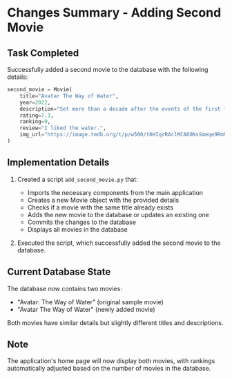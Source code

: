 # Changes Summary - Adding Second Movie

## Task Completed
Successfully added a second movie to the database with the following details:

```python
second_movie = Movie(
    title="Avatar The Way of Water",
    year=2022,
    description="Set more than a decade after the events of the first film, learn the story of the Sully family (Jake, Neytiri, and their kids), the trouble that follows them, the lengths they go to keep each other safe, the battles they fight to stay alive, and the tragedies they endure.",
    rating=7.3,
    ranking=9,
    review="I liked the water.",
    img_url="https://image.tmdb.org/t/p/w500/t6HIqrRAclMCA60NsSmeqe9RmNV.jpg"
)
```

## Implementation Details
1. Created a script `add_second_movie.py` that:
   - Imports the necessary components from the main application
   - Creates a new Movie object with the provided details
   - Checks if a movie with the same title already exists
   - Adds the new movie to the database or updates an existing one
   - Commits the changes to the database
   - Displays all movies in the database

2. Executed the script, which successfully added the second movie to the database.

## Current Database State
The database now contains two movies:
- "Avatar: The Way of Water" (original sample movie)
- "Avatar The Way of Water" (newly added movie)

Both movies have similar details but slightly different titles and descriptions.

## Note
The application's home page will now display both movies, with rankings automatically adjusted based on the number of movies in the database.